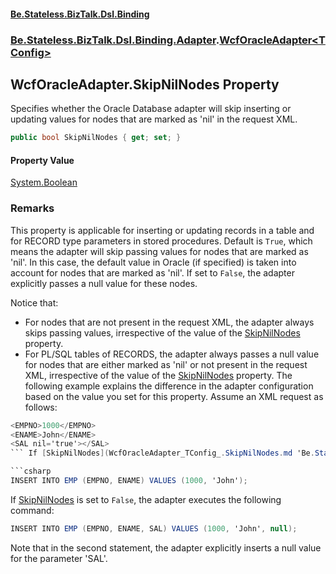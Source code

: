 #### [Be.Stateless.BizTalk.Dsl.Binding](README.md 'README')
### [Be.Stateless.BizTalk.Dsl.Binding.Adapter](Be.Stateless.BizTalk.Dsl.Binding.Adapter.md 'Be.Stateless.BizTalk.Dsl.Binding.Adapter').[WcfOracleAdapter&lt;TConfig&gt;](WcfOracleAdapter_TConfig_.md 'Be.Stateless.BizTalk.Dsl.Binding.Adapter.WcfOracleAdapter<TConfig>')

## WcfOracleAdapter<TConfig>.SkipNilNodes Property

Specifies whether the Oracle Database adapter will skip inserting or updating values for nodes that are marked as
'nil' in the request XML.

```csharp
public bool SkipNilNodes { get; set; }
```

#### Property Value
[System.Boolean](https://docs.microsoft.com/en-us/dotnet/api/System.Boolean 'System.Boolean')

### Remarks

This property is applicable for inserting or updating records in a table and for RECORD type parameters in stored
procedures. Default is `True`, which means the adapter will skip passing values for nodes that are marked as
'nil'. In this case, the default value in Oracle (if specified) is taken into account for nodes that are marked as
'nil'. If set to `False`, the adapter explicitly passes a null value for these nodes.

Notice that:
- For nodes that are not present in the request XML, the adapter always skips passing values, irrespective of the value
  of the [SkipNilNodes](WcfOracleAdapter_TConfig_.SkipNilNodes.md 'Be.Stateless.BizTalk.Dsl.Binding.Adapter.WcfOracleAdapter<TConfig>.SkipNilNodes') property.
- For PL/SQL tables of RECORDS, the adapter always passes a null value for nodes that are either marked as 'nil' or not
  present in the request XML, irrespective of the value of the [SkipNilNodes](WcfOracleAdapter_TConfig_.SkipNilNodes.md 'Be.Stateless.BizTalk.Dsl.Binding.Adapter.WcfOracleAdapter<TConfig>.SkipNilNodes') property.
The following example explains the difference in the adapter configuration based on the value you set for this
property. Assume an XML request as follows: 

```csharp
<EMPNO>1000</EMPNO>
<ENAME>John</ENAME>
<SAL nil='true'></SAL>
``` If [SkipNilNodes](WcfOracleAdapter_TConfig_.SkipNilNodes.md 'Be.Stateless.BizTalk.Dsl.Binding.Adapter.WcfOracleAdapter<TConfig>.SkipNilNodes') is set to `True`, the adapter executes the following command:

```csharp
INSERT INTO EMP (EMPNO, ENAME) VALUES (1000, 'John');
```

If [SkipNilNodes](WcfOracleAdapter_TConfig_.SkipNilNodes.md 'Be.Stateless.BizTalk.Dsl.Binding.Adapter.WcfOracleAdapter<TConfig>.SkipNilNodes') is set to `False`, the adapter executes the following command:

```csharp
INSERT INTO EMP (EMPNO, ENAME, SAL) VALUES (1000, 'John', null);
```
Note that in the second statement, the adapter explicitly inserts a null value for the parameter 'SAL'.
